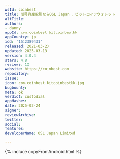 ```yaml
---
wsId: coinbest
title: 暗号資産取引ならOSL Japan 、ビットコインウォレット
altTitle: 
authors:
- danny
appId: com.coinbest.bitcoinbestkk
appCountry: jp
idd: '1512389431'
released: 2021-03-23
updated: 2025-03-13
version: 4.0.4
stars: 4.8
reviews: 12
website: https://coinbest.com
repository: 
issue: 
icon: com.coinbest.bitcoinbestkk.jpg
bugbounty: 
meta: ok
verdict: custodial
appHashes: 
date: 2025-02-24
signer: 
reviewArchive: 
twitter: 
social: 
features: 
developerName: OSL Japan Limited

---
```


{% include copyFromAndroid.html %}